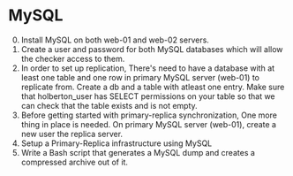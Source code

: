# MySQL
0. Install MySQL on both web-01 and web-02 servers.
1. Create a user and password for both MySQL databases which will allow the checker access to them.
2. In order to set up replication, There's need to have a database with at least one table and one row in primary MySQL server (web-01) to replicate from. Create a db and a table with atleast one entry. Make sure that holberton_user has SELECT permissions on your table so that we can check that the table exists and is not empty.
3. Before getting started with primary-replica synchronization, One more thing in place is needed. On primary MySQL server (web-01), create a new user the replica server.
4. Setup a Primary-Replica infrastructure using MySQL
5. Write a Bash script that generates a MySQL dump and creates a compressed archive out of it.
